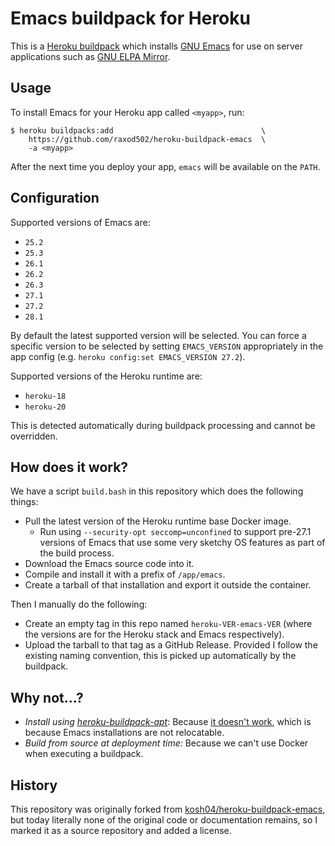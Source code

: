 # Emacs buildpack for Heroku

This is a [Heroku
buildpack](https://devcenter.heroku.com/articles/buildpacks) which
installs [GNU Emacs](https://www.gnu.org/software/emacs/) for use on
server applications such as [GNU ELPA
Mirror](https://github.com/raxod502/gnu-elpa-mirror).

## Usage

To install Emacs for your Heroku app called `<myapp>`, run:

    $ heroku buildpacks:add                                 \
        https://github.com/raxod502/heroku-buildpack-emacs  \
        -a <myapp>

After the next time you deploy your app, `emacs` will be available on
the `PATH`.

## Configuration

Supported versions of Emacs are:

* `25.2`
* `25.3`
* `26.1`
* `26.2`
* `26.3`
* `27.1`
* `27.2`
* `28.1`

By default the latest supported version will be selected. You can
force a specific version to be selected by setting `EMACS_VERSION`
appropriately in the app config (e.g. `heroku config:set EMACS_VERSION
27.2`).

Supported versions of the Heroku runtime are:

* `heroku-18`
* `heroku-20`

This is detected automatically during buildpack processing and cannot
be overridden.

## How does it work?

We have a script `build.bash` in this repository which does the
following things:

* Pull the latest version of the Heroku runtime base Docker image.
    * Run using `--security-opt seccomp=unconfined` to support
      pre-27.1 versions of Emacs that use some very sketchy OS
      features as part of the build process.
* Download the Emacs source code into it.
* Compile and install it with a prefix of `/app/emacs`.
* Create a tarball of that installation and export it outside the
  container.

Then I manually do the following:

* Create an empty tag in this repo named `heroku-VER-emacs-VER` (where
  the versions are for the Heroku stack and Emacs respectively).
* Upload the tarball to that tag as a GitHub Release. Provided I
  follow the existing naming convention, this is picked up
  automatically by the buildpack.

## Why not...?

* *Install using
  [heroku-buildpack-apt](https://github.com/heroku/heroku-buildpack-apt)*:
  Because [it doesn't
  work](https://github.com/heroku/heroku-buildpack-apt/issues/37),
  which is because Emacs installations are not relocatable.
* *Build from source at deployment time:* Because we can't use Docker
  when executing a buildpack.

## History

This repository was originally forked from
[kosh04/heroku-buildpack-emacs](https://github.com/kosh04/heroku-buildpack-emacs),
but today literally none of the original code or documentation
remains, so I marked it as a source repository and added a license.
